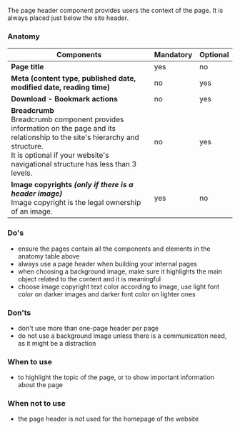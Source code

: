 The page header component provides users the context of the page. It is always placed just below the site header. 

### Anatomy

| **Components**                                                                                                                                                                                                             | **Mandatory** | **Optional** |
| -------------------------------------------------------------------------------------------------------------------------------------------------------------------------------------------------------------------------- | ------------- | ------------ |
| **Page title**                                                                                                                                                                                                                   | yes           | no         |
| **Meta (content type, published date, modified date, reading time)**                                                                                                                                                                                                             | no           | yes          |
| **Download - Bookmark actions**                                                                                                                                                                                                           | no            | yes          |
| **Breadcrumb**<br />Breadcrumb component provides information on the page and its relationship to the site's hierarchy and structure.<br />It is optional if your website's navigational structure has less than 3 levels. | no            | yes          |
| **Image copyrights** ***(only if there is a header image)*** <br />Image copyright is the legal ownership of an image.                                                                                                                                                                                                            |yes            | no          |



### Do's

- ensure the pages contain all the components and elements in the anatomy table above
- always use a page header when building your internal pages
- when choosing a background image, make sure it highlights the main object related to the content and it is meaningful
- choose image copyright text color according to image, use light font color on darker images and darker font color on lighter ones

### Don'ts

- don't use more than one-page header per page
- do not use a background image unless there is a communication need, as it might be a distraction

### When to use

- to highlight the topic of the page, or to show important information about the page

### When not to use

- the page header is not used for the homepage of the website
